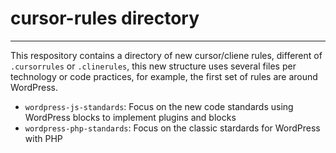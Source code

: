 # cursor-rules directory

---

This respository contains a directory of new cursor/cliene rules, different of `.cursorrules` or `.clinerules`, this new structure uses several files per technology or code practices, for example, the first set of rules are around WordPress. 

- `wordpress-js-standards`: Focus on the new code standards using WordPress blocks to implement plugins and blocks
- `wordpress-php-standards`: Focus on the classic stardards for WordPress with PHP

